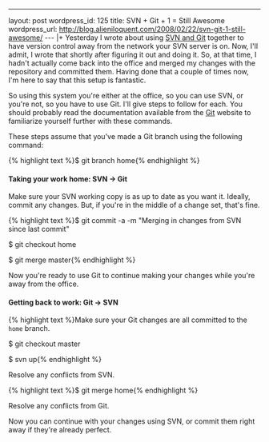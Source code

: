 --- 
layout: post
wordpress_id: 125
title: SVN + Git + 1 = Still Awesome
wordpress_url: http://blog.alieniloquent.com/2008/02/22/svn-git-1-still-awesome/
--- |+
Yesterday I wrote about using [SVN and Git][1] together to have version
control away from the network your SVN server is on. Now, I'll admit, I wrote
that shortly after figuring it out and doing it. So, at that time, I hadn't
actually come back into the office and merged my changes with the repository
and committed them. Having done that a couple of times now, I'm here to say
that this setup is fantastic.

So using this system you're either at the office, so you can use SVN, or
you're not, so you have to use Git. I'll give steps to follow for each. You
should probably read the documentation available from the [Git][2] website to
familiarize yourself further with these commands.

These steps assume that you've made a Git branch using the following command:

{% highlight text %}$ git branch home{% endhighlight %}

#### Taking your work home: SVN -> Git

Make sure your SVN working copy is as up to date as you want it. Ideally,
commit any changes. But, if you're in the middle of a change set, that's fine.

{% highlight text %}$ git commit -a -m "Merging in changes from SVN since last
commit"

$ git checkout home

$ git merge master{% endhighlight %}

Now you're ready to use Git to continue making your changes while you're away
from the office.

#### Getting back to work: Git -> SVN

{% highlight text %}Make sure your Git changes are all committed to the `home`
branch.

$ git checkout master

$ svn up{% endhighlight %}

Resolve any conflicts from SVN.

{% highlight text %}$ git merge home{% endhighlight %}

Resolve any conflicts from Git.

Now you can continue with your changes using SVN, or commit them right away if
they're already perfect.

   [1]: http://blog.alieniloquent.com/2008/02/20/svn-git-awesome/

   [2]: http://git.or.cz/

